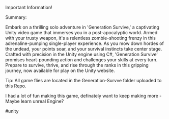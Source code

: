 Important Information!

Summary:

Embark on a thrilling solo adventure in 'Generation Survive,' a captivating Unity video game that immerses you in a post-apocalyptic world. Armed with your trusty weapon, 
it's a relentless zombie-shooting frenzy in this adrenaline-pumping single-player experience. As you mow down hordes of the undead, your points soar, and your survival 
instincts take center stage. Crafted with precision in the Unity engine using C#, 'Generation Survive' promises heart-pounding action and challenges your skills at every turn. 
Prepare to survive, thrive, and rise through the ranks in this gripping journey, now available for play on the Unity website.

Tip: All game flies are located in the Generation-Survve folder uploaded to this Repo.

I had a lot of fun making this game, definately want to keep making more - Maybe learn unreal Engine? 

#unity


